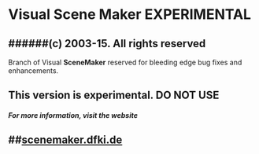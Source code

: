 # Visual Scene Maker EXPERIMENTAL


######(c) 2003-15. All rights reserved
------------------------------------------------------------------------------
Branch of Visual **SceneMaker** reserved for bleeding edge bug fixes and enhancements.

This version is experimental. **DO NOT USE**
------------------------------------------------------------------------------

##### For more information, visit the website 
##[scenemaker.dfki.de](http://scenemaker.dfki.de)
------------------------------------------------------------------------------

 
